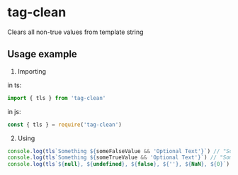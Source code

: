 # tag-clean

Clears all non-true values from template string

## Usage example

1. Importing

in ts:

```ts
import { tls } from 'tag-clean'
```

in js:

```js
const { tls } = require('tag-clean')
```

2. Using

```js
console.log(tls`Something ${someFalseValue && 'Optional Text'}`) // "Something "
console.log(tls`Something ${someTrueValue && 'Optional Text'}`) // "Something Optional Text"
console.log(tls`${null}, ${undefined}, ${false}, ${''}, ${NaN}, ${0}`) // ", , , , , 0"
```
